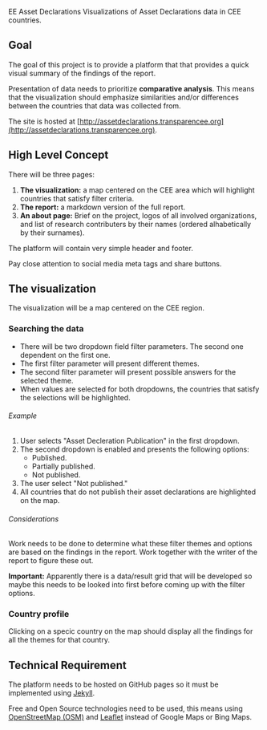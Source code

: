 EE Asset Declarations
Visualizations of Asset Declarations data in CEE countries.

## Goal
The goal of this project is to provide a platform that that provides a quick visual summary of the findings of the report.

Presentation of data needs to prioritize **comparative analysis**. This means that the visualization should emphasize similarities and/or differences between the countries that data was collected from.

The site is hosted at [http://assetdeclarations.transparencee.org](http://assetdeclarations.transparencee.org).

## High Level Concept
There will be three pages:

1. **The visualization:** a map centered on the CEE area which will highlight countries that satisfy filter criteria.
2. **The report:** a markdown version of the full report.
3. **An about page:** Brief on the project, logos of all involved organizations, and list of research contributers by their names (ordered alhabetically by their surnames).

The platform will contain very simple header and footer.

Pay close attention to social media meta tags and share buttons.

## The visualization
The visualization will be a map centered on the CEE region.

### Searching the data
- There will be two dropdown field filter parameters. The second one dependent on the first one.
- The first filter parameter will present different themes.
- The second filter parameter will present possible answers for the selected theme.
- When values are selected for both dropdowns, the countries that satisfy the selections will be highlighted.

###### Example

1. User selects "Asset Decleration Publication" in the first dropdown.
2. The second dropdown is enabled and presents the following options:
	- Published.
	- Partially published.
	- Not published.
3. The user select "Not published."
4. All countries that do not publish their asset declarations are highlighted on the map.


###### Considerations

Work needs to be done to determine what these filter themes and options are based on the findings in the report. Work together with the writer of the report to figure these out.

**Important:** Apparently there is a data/result grid that will be developed so maybe this needs to be looked into first before coming up with the filter options.

### Country profile
Clicking on a specic country on the map should display all the findings for all the themes for that country.


## Technical Requirement
The platform needs to be hosted on GitHub pages so it must be implemented using [Jekyll](https://jekyllrb.com/).

Free and Open Source technologies need to be used, this means using [OpenStreetMap (OSM)](https://www.openstreetmap.org/#map=4/62.99/17.64) and [Leaflet](http://leafletjs.com/) instead of Google Maps or Bing Maps.

